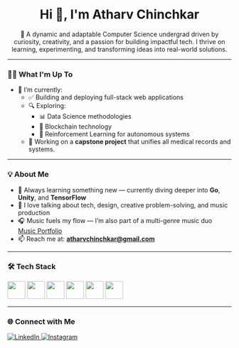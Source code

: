 <h1 align="center">Hi 👋, I'm Atharv Chinchkar</h1>

<p align="center">
  🚀 A dynamic and adaptable Computer Science undergrad driven by curiosity, creativity, and a passion for building impactful tech. I thrive on learning, experimenting, and transforming ideas into real-world solutions.
</p>

---

### 👨‍💻 What I'm Up To

- 🔭 I’m currently:
  - ✅ Building and deploying full-stack web applications
  - 🔍 Exploring:
    - 📊 Data Science methodologies
    - 🔗 Blockchain technology
    - 🧠 Reinforcement Learning for autonomous systems
  - 📁 Working on a **capstone project** that unifies all medical records and systems.

---

### 💡 About Me

- 🌱 Always learning something new — currently diving deeper into **Go**, **Unity**, and **TensorFlow**
- 💬 I love talking about tech, design, creative problem-solving, and music production
- 🎧 Music fuels my flow — I’m also part of a multi-genre music duo <a href="https://www.thisisdualnature.com/" target="_blank">Music Portfolio</a>
- 📫 Reach me at: **atharvchinchkar@gmail.com**

---

### 🛠️ Tech Stack

<p>
  <img src="https://cdn.jsdelivr.net/gh/devicons/devicon/icons/python/python-original.svg" width="40" />
  <img src="https://cdn.jsdelivr.net/gh/devicons/devicon/icons/javascript/javascript-original.svg" width="40" />
  <img src="https://cdn.jsdelivr.net/gh/devicons/devicon/icons/react/react-original.svg" width="40" />
  <img src="https://cdn.jsdelivr.net/gh/devicons/devicon/icons/nodejs/nodejs-original.svg" width="40" />
  <img src="https://cdn.jsdelivr.net/gh/devicons/devicon/icons/mongodb/mongodb-original.svg" width="40" />
  <img src="https://cdn.jsdelivr.net/gh/devicons/devicon/icons/cplusplus/cplusplus-original.svg" width="40" />
</p>

---

### 🌐 Connect with Me

<p>
  <a href="https://www.linkedin.com/in/atharv-chinchkar/" target="_blank">
    <img src="https://img.shields.io/badge/LinkedIn-blue?logo=linkedin&logoColor=white" alt="LinkedIn">
  </a>
  <a href="https://instagram.com/atharvchinchkar" target="_blank">
    <img src="https://img.shields.io/badge/Instagram-E4405F?logo=instagram&logoColor=white" alt="Instagram">
  </a>
</p>
